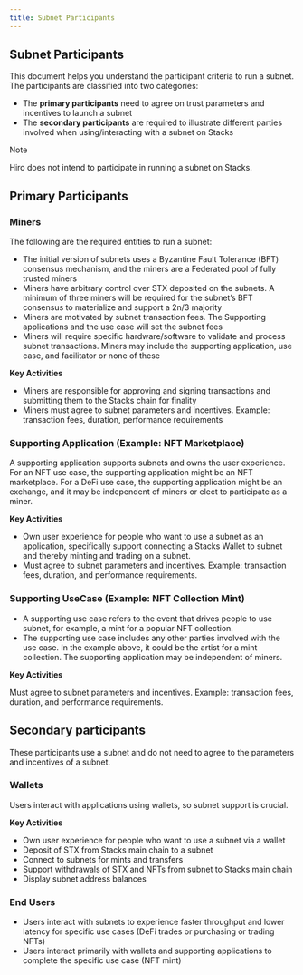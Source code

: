 ```yaml
---
title: Subnet Participants
---
```


## Subnet Participants

This document helps you understand the participant criteria to run a subnet. The participants are classified into two categories:

- The **primary participants** need to agree on trust parameters and incentives to launch a subnet
- The **secondary participants** are required to illustrate different parties involved when using/interacting with a subnet on Stacks

> [!NOTE]
> Hiro does not intend to participate in running a subnet on Stacks.

## Primary Participants

### Miners

The following are the required entities to run a subnet:

- The initial version of subnets uses a Byzantine Fault Tolerance (BFT) consensus mechanism, and the miners are a Federated pool of fully trusted miners
- Miners have arbitrary control over STX deposited on the subnets. A minimum of three miners will be required for the subnet’s BFT consensus to materialize and support a 2n/3 majority
- Miners are motivated by subnet transaction fees. The Supporting applications and the use case will set the subnet fees
- Miners will require specific hardware/software to validate and process subnet transactions. Miners may include the supporting application, use case, and facilitator or none of these

**Key Activities**

- Miners are responsible for approving and signing transactions and submitting them to the Stacks chain for finality
- Miners must agree to subnet parameters and incentives. Example: transaction fees, duration, performance requirements

### Supporting Application (Example: NFT Marketplace)

A supporting application supports subnets and owns the user experience. For an NFT use case, the supporting application might be an NFT marketplace. For a DeFi use case, the supporting application might be an exchange, and it may be independent of miners or elect to participate as a miner.

**Key Activities**

- Own user experience for people who want to use a subnet as an application, specifically support connecting a Stacks Wallet to subnet and thereby minting and trading on a subnet.
- Must agree to subnet parameters and incentives. Example: transaction fees, duration, and performance requirements.

### Supporting UseCase (Example: NFT Collection Mint)

- A supporting use case refers to the event that drives people to use subnet, for example, a mint for a popular NFT collection.
- The supporting use case includes any other parties involved with the use case. In the example above, it could be the artist for a mint collection. The supporting application may be independent of miners.

**Key Activities**

Must agree to subnet parameters and incentives. Example: transaction fees, duration, and performance requirements.

## Secondary participants

These participants use a subnet and do not need to agree to the parameters and incentives of a subnet.

### Wallets

Users interact with applications using wallets, so subnet support is crucial.

**Key Activities**

- Own user experience for people who want to use a subnet via a wallet
- Deposit of STX from Stacks main chain to a subnet
- Connect to subnets for mints and transfers
- Support withdrawals of STX and NFTs from subnet to Stacks main chain
- Display subnet address balances

### End Users

- Users interact with subnets to experience faster throughput and lower latency for specific use cases (DeFi trades or purchasing or trading NFTs)
- Users interact primarily with wallets and supporting applications to complete the specific use case (NFT mint)
